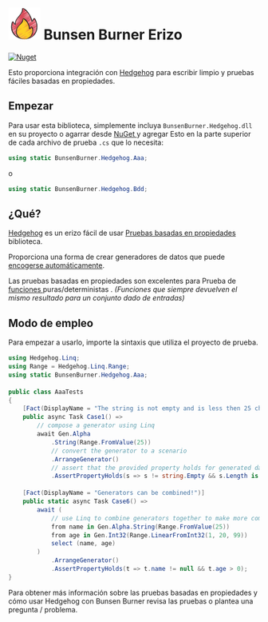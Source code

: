 <!-- markdownlint-disable MD013 -->

# ![Bunsen Burner ](https://raw.githubusercontent.com/bmazzarol/Bunsen-Burner/main/fire-icon-small.png) Bunsen Burner Erizo

<!-- markdownlint-enabled MD013 -->

[![Nuget](https://img.shields.io/nuget/v/BunsenBurner.Hedgehog)](https://www.nuget.org/packages/BunsenBurner.Hedgehog/)

Esto proporciona integración
con [Hedgehog](https://github.com/hedgehogqa/fsharp-hedgehog) para escribir limpio
y pruebas fáciles basadas en propiedades.

## Empezar

Para usar esta biblioteca, simplemente incluya `BunsenBurner.Hedgehog.dll` en su
proyecto
o agarrar
desde [NuGet ](https://www.nuget.org/packages/BunsenBurner.Hedgehog/)y agregar
Esto en la parte superior de cada archivo de prueba `.cs`
que lo necesita:

```C#
using static BunsenBurner.Hedgehog.Aaa;
```

o

```C#
using static BunsenBurner.Hedgehog.Bdd;
```

## ¿Qué?

[Hedgehog](https://github.com/hedgehogqa/fsharp-hedgehog) es un erizo fácil de usar
[Pruebas basadas en propiedades](https://en.wikipedia.org/wiki/Property_testing)
biblioteca.

Proporciona una forma de crear generadores de datos que
puede [encogerse automáticamente](https://hypothesis.works/articles/integrated-shrinking/).

Las pruebas basadas en propiedades son excelentes
para
Prueba de [funciones ](https://en.wikipedia.org/wiki/Pure_function)puras/deterministas
. _(Funciones que siempre devuelven el mismo resultado para un conjunto dado de entradas)_

## Modo de empleo

Para empezar a usarlo, importe la sintaxis que utiliza el proyecto de prueba.

```c#
using Hedgehog.Linq;
using Range = Hedgehog.Linq.Range;
using static BunsenBurner.Hedgehog.Aaa;

public class AaaTests
{
    [Fact(DisplayName = "The string is not empty and is less then 25 charecters")]
    public async Task Case1() =>
        // compose a generator using Linq
        await Gen.Alpha
            .String(Range.FromValue(25))
            // convert the generator to a scenario
            .ArrangeGenerator()
            // assert that the provided property holds for generated data
            .AssertPropertyHolds(s => s != string.Empty && s.Length is > 0 and < 26);
            
    [Fact(DisplayName = "Generators can be combined!")]
    public static async Task Case6() =>
        await (
            // use Linq to combine generators together to make more complex ones
            from name in Gen.Alpha.String(Range.FromValue(25))
            from age in Gen.Int32(Range.LinearFromInt32(1, 20, 99))
            select (name, age)
        )
            .ArrangeGenerator()
            .AssertPropertyHolds(t => t.name != null && t.age > 0);
}
```

Para obtener más información sobre las pruebas basadas en propiedades y cómo usar Hedgehog con
Bunsen Burner revisa las pruebas o plantea una pregunta / problema.

